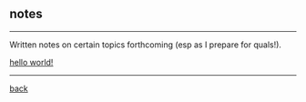 ## notes
***
Written notes on certain topics forthcoming (esp as I prepare for quals!).

[hello world!](./posts/helloworld.md)

***
[back](./)
